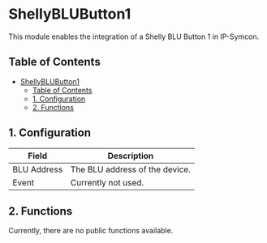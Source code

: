 # ShellyBLUButton1
   This module enables the integration of a Shelly BLU Button 1 in IP-Symcon.
     
   ## Table of Contents
- [ShellyBLUButton1](#shellyblubutton1)
  - [Table of Contents](#table-of-contents)
  - [1. Configuration](#1-configuration)
  - [2. Functions](#2-functions)
   
## 1. Configuration

Field        | Description
------------ | -------------
BLU Address | The BLU address of the device.
Event | Currently not used.

## 2. Functions

Currently, there are no public functions available.